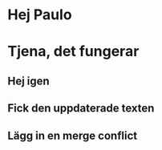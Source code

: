 # Hej Paulo

# Tjena, det fungerar

## Hej igen

## Fick den uppdaterade texten
## Lägg in en merge conflict
